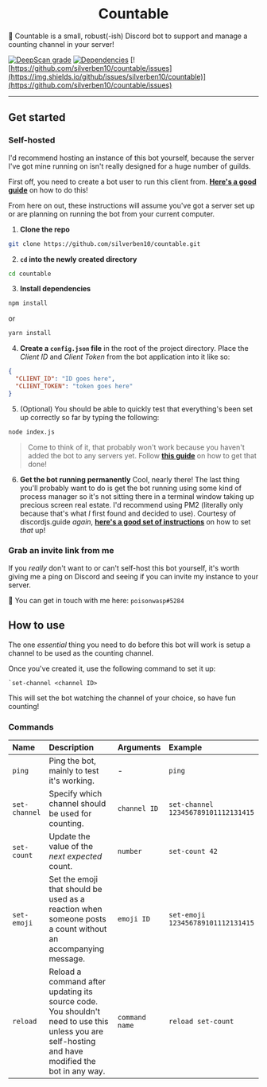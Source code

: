 <h1 align="center">Countable</h1>

🤖 Countable is a small, robust(-ish) Discord bot to support and manage a counting channel in your server!

[![DeepScan grade](https://deepscan.io/api/teams/11357/projects/14263/branches/260846/badge/grade.svg)](https://deepscan.io/dashboard#view=project&tid=11357&pid=14263&bid=260846) [![Dependencies](https://img.shields.io/david/silverben10/countable)](https://david-dm.org/silverben10/countable) [![https://github.com/silverben10/countable/issues](https://img.shields.io/github/issues/silverben10/countable)](https://github.com/silverben10/countable/issues)

---

## Get started

### Self-hosted

I'd recommend hosting an instance of this bot yourself, because the server I've got mine running on isn't really designed for a huge number of guilds.

First off, you need to create a bot user to run this client from. [**Here's a good guide**](https://discordjs.guide/preparations/setting-up-a-bot-application.html) on how to do this!

From here on out, these instructions will assume you've got a server set up or are planning on running the bot from your current computer.

1. **Clone the repo**

```zsh
git clone https://github.com/silverben10/countable.git
```

2. **`cd` into the newly created directory**

```zsh
cd countable
```

3. **Install dependencies**

```zsh
npm install
```

or

```zsh
yarn install
```

4. **Create a `config.json` file** in the root of the project directory. Place the _Client ID_ and _Client Token_ from the bot application into it like so:

```json
{
  "CLIENT_ID": "ID goes here",
  "CLIENT_TOKEN": "token goes here"
}
```

5. (Optional) You should be able to quickly test that everything's been set up correctly so far by typing the following:

```zsh
node index.js
```

> Come to think of it, that probably won't work because you haven't added the bot to any servers yet. Follow [**this guide**](https://discordjs.guide/preparations/adding-your-bot-to-servers.html) on how to get that done!

6. **Get the bot running permanently**
   Cool, nearly there! The last thing you'll probably want to do is get the bot running using some kind of process manager so it's not sitting there in a terminal window taking up precious screen real estate. I'd recommend using PM2 (literally only because that's what _I_ first found and decided to use).
   Courtesy of discordjs.guide _again_, [**here's a good set of instructions**](https://discordjs.guide/improving-dev-environment/pm2.html#installation) on how to set _that_ up!

### Grab an invite link from me

If you _really_ don't want to or can't self-host this bot yourself, it's worth giving me a ping on Discord and seeing if you can invite my instance to your server.

💬 You can get in touch with me here: `poisonwasp#5284`

## How to use

The one _essential_ thing you need to do before this bot will work is setup a channel to be used as the counting channel.

Once you've created it, use the following command to set it up:

```
`set-channel <channel ID>
```

This will set the bot watching the channel of your choice, so have fun counting!

### Commands

| Name          | Description                                                                                                                                       | Arguments      | Example                             |
| :------------ | :------------------------------------------------------------------------------------------------------------------------------------------------ | :------------- | :---------------------------------- |
| `ping`        | Ping the bot, mainly to test it's working.                                                                                                        | -              | `ping`                              |
| `set-channel` | Specify which channel should be used for counting.                                                                                                | `channel ID`   | `set-channel 123456789101112131415` |
| `set-count`   | Update the value of the _next expected_ count.                                                                                                    | `number`       | `set-count 42`                      |
| `set-emoji`   | Set the emoji that should be used as a reaction when someone posts a count without an accompanying message.                                       | `emoji ID`     | `set-emoji 123456789101112131415`   |
| `reload`      | Reload a command after updating its source code. You shouldn't need to use this unless you are self-hosting and have modified the bot in any way. | `command name` | `reload set-count`                  |
